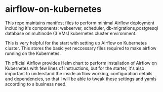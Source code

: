 # airflow-on-kubernetes
This repo maintains manifest files to perform minimal Airflow deployment including it's components: webserver, scheduler, db-migrations,postgresql database on  multinode (3 VMs) kubernetes cluster environment.

This is very helpful for the start with setting up Airflow on Kubernetes cluster. This stores the basic yet neccessary files required to make airflow running on the Kubernetes.

Th official Airflow provides Helm chart to perform installation of Airflow on Kubernetes with few lines of instructions, but for the starter, it's also important to understand the inside airflow working, configuration details and dependencies, so that I will be able to tweak these settings and yamls according to a business need.

